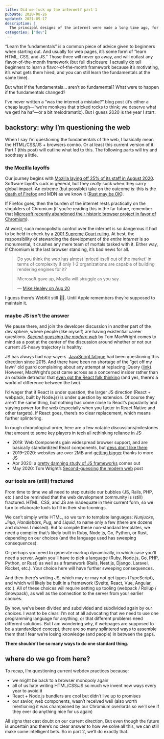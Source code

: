 ```yaml
---
title: Did we fuck up the internet? part 1
pubDate: 2020-08-26
updated: 2021-09-17
description: |
  The principal designs of the internet were made a long time ago, for different uses than what we use it for today. Are keeping those old designs hurting the internet long-term?
categories: ["dev"]
---
```


“Learn the fundamentals” is a common piece of advice given to beginners when starting out. And
usually for web pages, it’s some form of “learn HTML, CSS, and JS.” Those three will never go away,
and will outlast any flavor-of-the-month framework (but full disclosure: I actually do tell
beginners to learn a flavor-of-the-month framework because it’s motivating, it’s what gets them
hired, and you can still learn the fundamentals at the same time).

But what if the fundamentals… aren’t so fundamental? What were to happen if the fundamentals
changed?

I’ve never written a “was the internet a mistake?” blog post (it’s either a cheap laugh—“we’re
monkeys that tricked rocks to think; we deserve what we get! ha ha”—or a bit melodramatic). But I
guess 2020 is the year I start.

## backstory: why I’m questioning the web

When I say I’m questioning the fundamentals of the web, I basically mean the HTML/CSS/JS + browsers
combo. Or at least this current version of it. Part 1 (this post) will outline what led to this. The
following parts will try and soothsay a little.

### the Mozilla layoffs

Our journey begins with [Mozilla laying off 25% of its staff in August 2020][mozilla-layoffs].
Software layoffs suck in general, but they _really_ suck when they carry global impact. An extreme
(but possible) take on the outcome is: this is the [death of Firefox][cc] and MDN as we know it
([Rust may be OK][mozilla-rust]).

If Firefox goes, then the burden of the internet rests practically on the shoulders of Chromium (if
you’re reading this in the far future, remember that [Microsoft recently abandoned their historic
browser project in favor of Chromium][microsoft-chromium]).

At worst, such monopolistic control over the internet is so dangerous it had to be held in check by
a [2001 Supreme Court ruling][microsoft-v-us]. At best, the responsibility of stewarding the
development of _the entire internet_ is so monumental, it crushes any mere team of mortals tasked
with it. Either way, if Chromium is the last browser standing, it’s bad news for all.

> Do you think the web has almost 'priced itself out of the market' in terms of complexity if only
> 1-2 organizations are capable of building rendering engines for it?
>
> Microsoft gave up, Mozilla will struggle as you say.
>
> — [Mike Healey on Aug 20](https://twitter.com/i/status/1296573362223759361)

I guess there’s WebKit still 🤷‍♂️. Until Apple remembers they’re supposed to maintain it.

### maybe JS isn’t the answer

We pause there, and join the developer discussion in another part of the dev sphere, where people
(like myself) are having existential career questions. _[Second-guessing the modern
web][second-guessing-modern-web]_ by Tom MacWright comes to mind as a post at the center of the
discussion around whether or not our current JS-heavy trajectory is healthy.

JS has always had nay-sayers. [JavaScript fatigue][js-fatigue] had been questioning this direction
since 2015. And there have been no shortage of the “get off my lawn“ old guard complaining about any
attempt at replacing jQuery ([link][fuchs-react]). However, MacWright’s post came across as a
concerned insider rather than an outside detractor that [even got the React folk thinking][abramov]
(and yes, there’s a world of difference between the two).

I’d wager that if React is under question, the larger JS direction (React + webpack, built by
Node.js) is under question by extension. Of course they aren’t the same thing, but nothing has come
close to React’s popularity and staying power for the web (especially when you factor in React
Native and other targets). If React goes, there’s no clear replacement, which means further
splintering.

In rough chronological order, here are a few notable discussions/milestones that amount to some key
players in tech all rethinking reliance in JS:

- 2019: Web Components gain widespread browser support, and are basically standardized React
  components, but [devs don’t like them][wc-rh]
- 2019–2020: websites are over 2MB and [getting bigger][page-weight] thanks to more JS
- Apr 2020: a [pretty damning study of JS frameworks][cost-of-js] comes out
- May 2020: Tom Wright’s [Second-guessing the modern web][second-guessing-modern-web] post

### our tools are (still) fractured

From time to time we all need to step outside our bubbles (JS, Rails, PHP, etc.) and be reminded
that the web development community is (still) fractured. HTML, CSS, and JS are inadequate in their
current form, so we turn to ellaborate tools to fill in their shortcomings.

We can’t simply write HTML, so we turn to template languages: _Nunjucks_, _Jinja_, _Handlebars_,
_Pug_, and _Liquid_, to name only a few (there are dozens and dozens I missed). But to compile these
non-standard templates, we need a compiler that’s likely built in Ruby, Node.js, Go, Python, or
Rust, depending on our choices (and the language used has sweeping consequences).

Or perhaps you need to generate markup dynamically, in which case you’ll need a server. Again you’ll
have to pick a language (Ruby, Node.js, Go, PHP, Python, or Rust) as well as a framework (Rails,
Nest.js, Django, Laravel, Rocket, etc.). Your choice here will have further sweeping consequences.

And then there’s writing JS, which may or may not get types (TypeScript), and which will likely be
built in a framework (Svelte, React, Vue, Angular, etc.). All of these choices will require setting
up tooling (webpack / Rollup / Snowpack), as well as the connection to the server from your earlier
choices.

By now, we’ve been divided and subdivided and subdivided again by our choices. I want to be clear:
I’m not at all advocating that we need to use one programming language for anything, or that
different problems need different solutions. But I am wondering why, if webpages are supposed to be
a standardized concept, there are so many splintered ways to assemble them that I fear we’re losing
knowledge (and people) in between the gaps.

**There shouldn’t be so many ways to do one standard thing.**

## where do we go from here?

To recap, I’m questioning current webdev practices because:

- we might be back to a browser monopoly again
- all of us hate writing HTML/CSS/JS so much we invent new ways every year to avoid it
- React + Node.js bundlers are cool but didn’t live up to promises
- our savior, web components, wasn’t received well (also worth mentioning it was championed by our
  Chromium overlords so we’ll see if they ever do anything nice for us again)

All signs that cast doubt on our current direction. But even though the future is uncertain and
there’s no clear answer to how we solve all this, we can still make some intelligent bets. So in
part 2, we’ll do exactly that.

[abramov]: https://twitter.com/dan_abramov/status/1259614150386425858?s=20
[cc]: https://twitter.com/chriscoyier/status/1296573362223759361?s=20
[clean-start]: https://macwright.com/2020/08/22/clean-starts-for-the-web.html
[cost-of-js]: https://twitter.com/tkadlec/status/1252613423361376256?s=20
[fuchs-react]: https://twitter.com/search?q=%40thomasfuchs%20react&src=typed_query
[js-fatigue]: https://medium.com/@ericclemmons/javascript-fatigue-48d4011b6fc4
[laurie-voss]: https://seldo.com/posts/you-will-never-be-a-full-stack-developer
[page-weight]: https://twitter.com/scottjehl/status/1263492890979979264?s=20
[plan-e]: https://www.youtube.com/embed/PPEbmbWuBx4?start=8&end=25&rel=0
[microsoft-chromium]: https://www.theverge.com/2019/5/6/18527550/microsoft-chromium-edge-google-history-collaboration
[microsoft-v-us]: https://en.wikipedia.org/wiki/United_States_v._Microsoft_Corp.
[mozilla-layoffs]: https://www.theverge.com/2020/8/11/21363424/mozilla-layoffs-quarter-staff-250-people-new-revenue-focus
[mozilla-rust]: https://blog.rust-lang.org/2020/08/18/laying-the-foundation-for-rusts-future.html?ref=hvper.com
[second-guessing-modern-web]: https://macwright.com/2020/05/10/spa-fatigue.html
[so-survey]: https://insights.stackoverflow.com/survey/2020
[social-media]: https://www.apa.org/members/content/social-media-research
[svelte]: https://github.com/sveltejs/svelte
[wc-rh]: https://twitter.com/Rich_Harris/status/1198332398561353728?s=20

